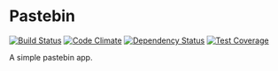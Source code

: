 # Pastebin
[![Build Status](https://travis-ci.org/ianhattendorf/pastebin.svg)](https://travis-ci.org/ianhattendorf/pastebin)
[![Code Climate](https://codeclimate.com/github/ianhattendorf/pastebin/badges/gpa.svg)](https://codeclimate.com/github/ianhattendorf/pastebin)
[![Dependency Status](https://gemnasium.com/ianhattendorf/pastebin.svg)](https://gemnasium.com/ianhattendorf/pastebin)
[![Test Coverage](https://codeclimate.com/github/ianhattendorf/pastebin/badges/coverage.svg)](https://codeclimate.com/github/ianhattendorf/pastebin)

A simple pastebin app.
